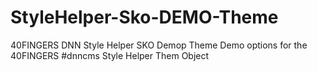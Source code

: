 # StyleHelper-Sko-DEMO-Theme
40FINGERS DNN Style Helper SKO Demop Theme
Demo options for the 40FINGERS #dnncms Style Helper Them Object

